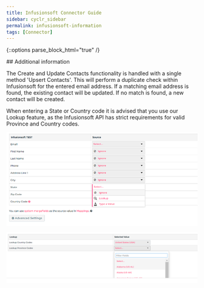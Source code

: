 ```yaml
---
title: Infusionsoft Connector Guide
sidebar: cyclr_sidebar
permalink: infusionsoft-information
tags: [Connector]
---
```

{::options parse_block_html="true" /}
<section class="card">
## Additional information

The Create and Update Contacts functionality is handled with a single method 'Upsert Contacts'. This will perform a duplicate check within Infusionsoft for the entered email address. If a matching email address is found, the existing contact will be updated. If no match is found, a new contact will be created.

When entering a State or Country code it is advised that you use our Lookup feature, as the Infusionsoft API has strict requirements for valid Province and Country codes.

![keap portal](./images/infusionsoft_8.png)

![keap portal](./images/infusionsoft_9.png)

</section>
